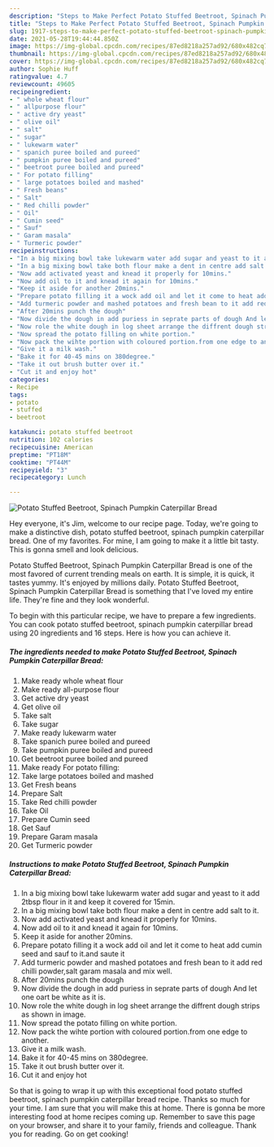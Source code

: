 ```yaml
---
description: "Steps to Make Perfect Potato Stuffed Beetroot, Spinach Pumpkin Caterpillar Bread"
title: "Steps to Make Perfect Potato Stuffed Beetroot, Spinach Pumpkin Caterpillar Bread"
slug: 1917-steps-to-make-perfect-potato-stuffed-beetroot-spinach-pumpkin-caterpillar-bread
date: 2021-05-28T19:44:44.850Z
image: https://img-global.cpcdn.com/recipes/87ed8218a257ad92/680x482cq70/potato-stuffed-beetroot-spinach-pumpkin-caterpillar-bread-recipe-main-photo.jpg
thumbnail: https://img-global.cpcdn.com/recipes/87ed8218a257ad92/680x482cq70/potato-stuffed-beetroot-spinach-pumpkin-caterpillar-bread-recipe-main-photo.jpg
cover: https://img-global.cpcdn.com/recipes/87ed8218a257ad92/680x482cq70/potato-stuffed-beetroot-spinach-pumpkin-caterpillar-bread-recipe-main-photo.jpg
author: Sophie Huff
ratingvalue: 4.7
reviewcount: 49605
recipeingredient:
- " whole wheat flour"
- " allpurpose flour"
- " active dry yeast"
- " olive oil"
- " salt"
- " sugar"
- " lukewarm water"
- " spanich puree boiled and pureed"
- " pumpkin puree boiled and pureed"
- " beetroot puree boiled and pureed"
- " For potato filling"
- " large potatoes boiled and mashed"
- " Fresh beans"
- " Salt"
- " Red chilli powder"
- " Oil"
- " Cumin seed"
- " Sauf"
- " Garam masala"
- " Turmeric powder"
recipeinstructions:
- "In a big mixing bowl take lukewarm water add sugar and yeast to it add 2tbsp flour in it and keep it covered for 15min."
- "In a big mixing bowl take both flour make a dent in centre add salt to it."
- "Now add activated yeast and knead it properly for 10mins."
- "Now add oil to it and knead it again for 10mins."
- "Keep it aside for another 20mins."
- "Prepare potato filling it a wock add oil and let it come to heat add cumin seed and sauf to it.and saute it"
- "Add turmeric powder and mashed potatoes and fresh bean to it add red chilli powder,salt garam masala and mix well."
- "After 20mins punch the dough"
- "Now divide the dough in add puriess in seprate parts of dough And let one oart be white as it is."
- "Now role the white dough in log sheet arrange the diffrent dough strips as shown in image."
- "Now spread the potato filling on white portion."
- "Now pack the wihte portion with coloured portion.from one edge to another."
- "Give it a milk wash."
- "Bake it for 40-45 mins on 380degree."
- "Take it out brush butter over it."
- "Cut it and enjoy hot"
categories:
- Recipe
tags:
- potato
- stuffed
- beetroot

katakunci: potato stuffed beetroot 
nutrition: 102 calories
recipecuisine: American
preptime: "PT18M"
cooktime: "PT44M"
recipeyield: "3"
recipecategory: Lunch

---
```



![Potato Stuffed Beetroot, Spinach Pumpkin Caterpillar Bread](https://img-global.cpcdn.com/recipes/87ed8218a257ad92/680x482cq70/potato-stuffed-beetroot-spinach-pumpkin-caterpillar-bread-recipe-main-photo.jpg)

Hey everyone, it's Jim, welcome to our recipe page. Today, we're going to make a distinctive dish, potato stuffed beetroot, spinach pumpkin caterpillar bread. One of my favorites. For mine, I am going to make it a little bit tasty. This is gonna smell and look delicious.

Potato Stuffed Beetroot, Spinach Pumpkin Caterpillar Bread is one of the most favored of current trending meals on earth. It is simple, it is quick, it tastes yummy. It's enjoyed by millions daily. Potato Stuffed Beetroot, Spinach Pumpkin Caterpillar Bread is something that I've loved my entire life. They're fine and they look wonderful.




To begin with this particular recipe, we have to prepare a few ingredients. You can cook potato stuffed beetroot, spinach pumpkin caterpillar bread using 20 ingredients and 16 steps. Here is how you can achieve it.

<!--inarticleads1-->

##### The ingredients needed to make Potato Stuffed Beetroot, Spinach Pumpkin Caterpillar Bread:

1. Make ready  whole wheat flour
1. Make ready  all-purpose flour
1. Get  active dry yeast
1. Get  olive oil
1. Take  salt
1. Take  sugar
1. Make ready  lukewarm water
1. Take  spanich puree boiled and pureed
1. Take  pumpkin puree boiled and pureed
1. Get  beetroot puree boiled and pureed
1. Make ready  For potato filling:
1. Take  large potatoes boiled and mashed
1. Get  Fresh beans
1. Prepare  Salt
1. Take  Red chilli powder
1. Take  Oil
1. Prepare  Cumin seed
1. Get  Sauf
1. Prepare  Garam masala
1. Get  Turmeric powder




<!--inarticleads2-->

##### Instructions to make Potato Stuffed Beetroot, Spinach Pumpkin Caterpillar Bread:

1. In a big mixing bowl take lukewarm water add sugar and yeast to it add 2tbsp flour in it and keep it covered for 15min.
1. In a big mixing bowl take both flour make a dent in centre add salt to it.
1. Now add activated yeast and knead it properly for 10mins.
1. Now add oil to it and knead it again for 10mins.
1. Keep it aside for another 20mins.
1. Prepare potato filling it a wock add oil and let it come to heat add cumin seed and sauf to it.and saute it
1. Add turmeric powder and mashed potatoes and fresh bean to it add red chilli powder,salt garam masala and mix well.
1. After 20mins punch the dough
1. Now divide the dough in add puriess in seprate parts of dough And let one oart be white as it is.
1. Now role the white dough in log sheet arrange the diffrent dough strips as shown in image.
1. Now spread the potato filling on white portion.
1. Now pack the wihte portion with coloured portion.from one edge to another.
1. Give it a milk wash.
1. Bake it for 40-45 mins on 380degree.
1. Take it out brush butter over it.
1. Cut it and enjoy hot




So that is going to wrap it up with this exceptional food potato stuffed beetroot, spinach pumpkin caterpillar bread recipe. Thanks so much for your time. I am sure that you will make this at home. There is gonna be more interesting food at home recipes coming up. Remember to save this page on your browser, and share it to your family, friends and colleague. Thank you for reading. Go on get cooking!
